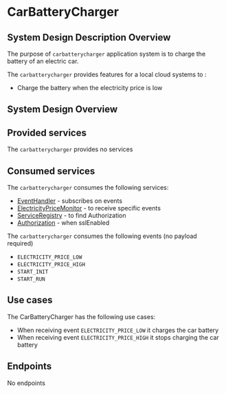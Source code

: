 # CarBatteryCharger

<a name="carbatterycharger_sdd" />

## System Design Description Overview

The purpose of `carbatterycharger` application system is to charge the battery of an electric car.

The `carbatterycharger` provides features for a local cloud systems to :
* Charge the battery when the electricity price is low

<a name="carbatterycharger_sysd" />

## System Design Overview

<a name="carbatterycharger_provided_services" />

## Provided services

The `carbatterycharger` provides no services

<a name="carbatterycharger_consumed_services" />

## Consumed services

The `carbatterycharger` consumes the following services:
* [EventHandler](https://github.com/arrowhead-f/core-java-spring/blob/aitia-docs/eventhandler) - subscribes on events
* [ElectricityPriceMonitor](/docs/electricitypricemonitor) - to receive specific events
* [ServiceRegistry](https://github.com/arrowhead-f/core-java-spring/blob/aitia-docs/serviceregistry) - to find Authorization
* [Authorization](https://github.com/arrowhead-f/core-java-spring/blob/aitia-docs/authorization) - when sslEnabled

The `carbatterycharger` consumes the following events (no payload required)
* `ELECTRICITY_PRICE_LOW`
* `ELECTRICITY_PRICE_HIGH`
* `START_INIT`
* `START_RUN`

<a name="carbatterycharger_usecases" />

## Use cases

The CarBatteryCharger has the following use cases:
* When receiving event `ELECTRICITY_PRICE_LOW` it charges the car battery
* When receiving event `ELECTRICITY_PRICE_HIGH` it stops charging the car battery

<a name="carbatterycharger_endpoints" />

## Endpoints

No endpoints
